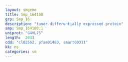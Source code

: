 ```yaml
---
layout: smgene
title: Smp_164160
grp: Smp_16
description: "tumor differentially expressed protein"
smp: Smp_164160.1
uniprot: "G4VL75"
length:  2043
cdd: "cl02562, pfam01480, smart00311"
kk: ns
categories: sm
---
```


